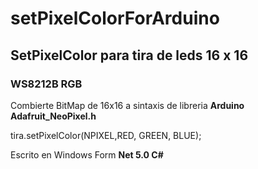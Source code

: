 # setPixelColorForArduino
## SetPixelColor para tira de leds 16 x 16
### WS8212B RGB

Combierte BitMap de 16x16 a sintaxis de libreria
**Arduino Adafruit_NeoPixel.h**

tira.setPixelColor(NPIXEL,RED, GREEN, BLUE);

Escrito en Windows Form
**Net 5.0 C#**
